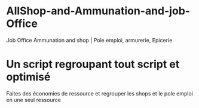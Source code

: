 # AllShop-and-Ammunation-and-job-Office
Job Office Ammunation and shop | Pole emploi, armurerie, Epicerie 

# Un script regroupant tout script et optimisé

Faites des économies de ressource et regrouper les shops et le pole emploi en une seul ressource

